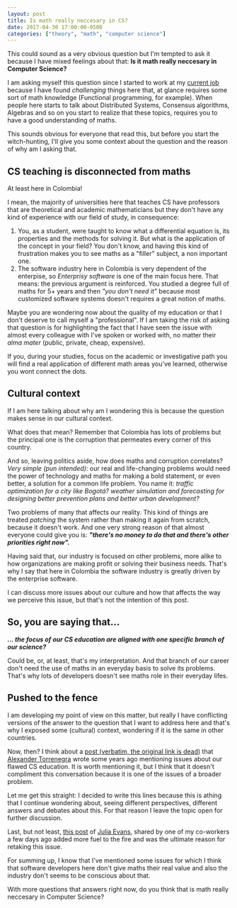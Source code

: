 ```yaml
---
layout: post
title: Is math really neccesary in CS?
date: 2017-04-30 17:00:00-0500
categories: ["theory", "math", "computer science"]
---
```


This could sound as a very obvious question but I'm tempted to ask it because I have mixed feelings about that: **Is it math really neccesary in Computer Science?**

I am asking myself this question since I started to work at my [current job](http://s4n.co) because I have found _challenging_ things here that, at glance requires some sort of math knowledge (Functional programming, for example). When people here starts to talk about Distributed Systems, Consensus algorithms, Algebras and so on you start to realize that these topics, requires you to have a good understanding of maths.

This sounds obvious for everyone that read this, but before you start the witch-hunting, I'll give you some context about the question and the reason of why am I asking that.

## CS teaching is disconnected from maths

At least here in Colombia!

I mean, the majority of universities here that teaches CS have professors that are theoretical and academic mathematicians but they don't have any kind of experience with our field of study, in consequence:

1. You, as a student, were taught to know what a differential equation is, its properties and the methods for solving it. But what is the application of the concept in your field? You don't know, and having this kind of frustration makes you to see maths as a "filler" subject, a non important one.
2. The software industry here in Colombia is very dependent of the enterpise, so _Enterprisy software_ is one of the main focus here. That means: the previous argument is reinforced. You studied a degree full of maths for 5+ years and then _"you don't need it"_ because most customized software systems doesn't requires a great notion of maths.

Maybe you are wondering now about the quality of my education or that I don't deserve to call myself a "professional". If I am taking the risk of asking that question is for highlighting the fact that I have seen the issue with almost every colleague with I've spoken or worked with, no matter their _alma mater_ (public, private, cheap, expensive).

If you, during your studies, focus on the academic or investigative path you will find a real application of different math areas you've learned, otherwise you wont connect the dots.

## Cultural context

If I am here talking about why am I wondering this is because the question makes sense in our cultural context. 

What does that mean? Remember that Colombia has lots of problems but the principal one is the corruption that permeates every corner of this country.

And so, leaving politics aside, how does maths and corruption correlates? _Very simple (pun intended)_: our real and life-changing problems would need the power of technology and maths for making a bold statement, or even better, a solution for a common life problem. You name it: _traffic optimization for a city like Bogotá? weather simulation and forecasting for designing better prevention plans and better urban development?_

Two problems of many that affects our reality. This kind of things are treated _patching_ the system rather than making it again from scratch, because it doesn't work. And one very strong reason of that almost everyone could give you is: _**"there's no money to do that and there's other priorities right now".**_

Having said that, our industry is focused on other problems, more alike to how organizations are making profit or solving their business needs. That's why I say that here in Colombia the software industry is greatly driven by the enterprise software.

I can discuss more issues about our culture and how that affects the way we perceive this issue, but that's not the intention of this post.

## So, you are saying that...

_**... the focus of our CS education are aligned with one specific branch of our science?**_

Could be, or, at least, that's my interpretation. And that branch of our career don't need the use of maths in an everyday basis to solve its problems. That's why lots of developers doesn't see maths role in their everyday lifes.

## Pushed to the fence

I am developing my point of view on this matter, but really I have conflicting versions of the answer to the question that I want to address here and that's why I exposed some (cultural) context, wondering if it is the same in other countries.

Now, then? I think about a [post (verbatim, the original link is dead)](https://elizsumo.wordpress.com/2014/12/15/not-a-single-colombian-university-teaches-software-engineering-really-not-a-single-one/) that [Alexander Torrenegra](https://twitter.com/torrenegra) wrote some years ago mentioning issues about our flawed CS education. It is worth mentioning it, but I think that it doesn't compliment this conversation because it is one of the issues of a broader problem.

Let me get this straight: I decided to write this lines because this is athing that I continue wondering about, seeing different perspectives, different answers and debates about this. For that reason I leave the topic open for further discussion.

Last, but not least, [this post](http://jvns.ca/blog/2017/04/17/statistics-for-programmers/) of [Julia Evans](https://twitter.com/b0rk), shared by one of my co-workers a few days ago added more fuel to the fire and was the ultimate reason for retaking this issue.

For summing up, I know that I've mentioned some issues for which I think that software developers here don't give maths their real value and also the industry don't seems to be conscious about that.

With more questions that answers right now, do you think that is math really neccesary in Computer Science?